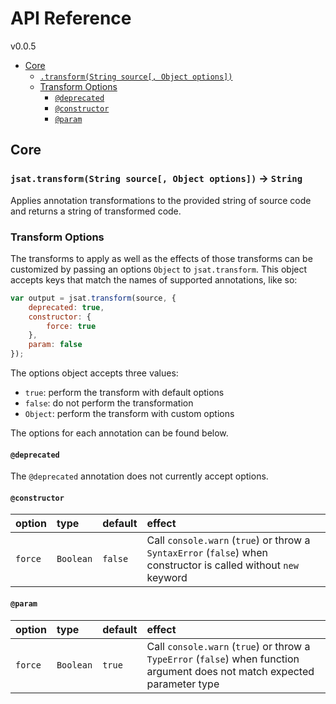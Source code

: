 # API Reference
v0.0.5

* [Core](#core)
    - [`.transform(String source[, Object options])`](#jsattransformstring-source-object-options---string)
    - [Transform Options](#transform-options)
        + [`@deprecated`](#deprecated)
        + [`@constructor`](#constructor)
        + [`@param`](#param)

## Core

### `jsat.transform(String source[, Object options])` -> `String`

Applies annotation transformations to the provided string of source code and returns a string of transformed code.

### Transform Options

The transforms to apply as well as the effects of those transforms can be customized by passing an options `Object` to `jsat.transform`. This object accepts keys that match the names of supported annotations, like so:

```javascript
var output = jsat.transform(source, {
    deprecated: true,
    constructor: {
        force: true
    },
    param: false
});
```

The options object accepts three values:

* `true`: perform the transform with default options
* `false`: do not perform the transformation
* `Object`: perform the transform with custom options

The options for each annotation can be found below.

#### `@deprecated`

The `@deprecated` annotation does not currently accept options.

#### `@constructor`

| option | type | default | effect
|:------ |:---- |:------- |:-------
| `force` | `Boolean` | `false` | Call `console.warn` (`true`) or throw a `SyntaxError` (`false`) when constructor is called without `new` keyword

#### `@param`

| option | type | default | effect
|:------ |:---- |:------- |:-------
| `force` | `Boolean` | `true` | Call `console.warn` (`true`) or throw a `TypeError` (`false`) when function argument does not match expected parameter type




